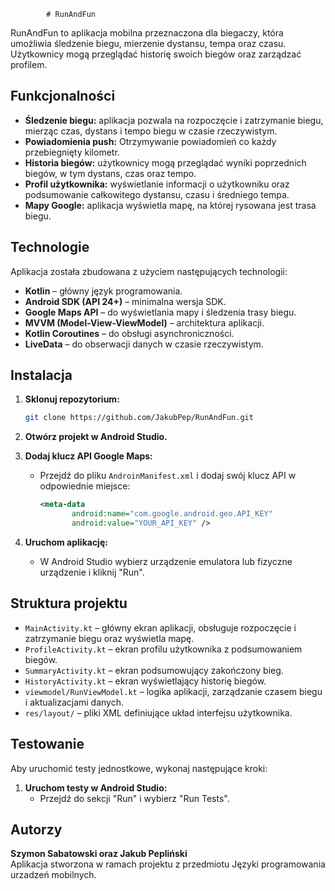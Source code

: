 
            # RunAndFun

RunAndFun to aplikacja mobilna przeznaczona dla biegaczy, która umożliwia śledzenie biegu, mierzenie dystansu, tempa oraz czasu. Użytkownicy mogą przeglądać historię swoich biegów oraz zarządzać profilem.

## Funkcjonalności

- **Śledzenie biegu:** aplikacja pozwala na rozpoczęcie i zatrzymanie biegu, mierząc czas, dystans i tempo biegu w czasie rzeczywistym.
- **Powiadomienia push:** Otrzymywanie powiadomień co każdy przebiegnięty kilometr.
- **Historia biegów:** użytkownicy mogą przeglądać wyniki poprzednich biegów, w tym dystans, czas oraz tempo.
- **Profil użytkownika:** wyświetlanie informacji o użytkowniku oraz podsumowanie całkowitego dystansu, czasu i średniego tempa.
- **Mapy Google:** aplikacja wyświetla mapę, na której rysowana jest trasa biegu.

## Technologie

Aplikacja została zbudowana z użyciem następujących technologii:

- **Kotlin** – główny język programowania.
- **Android SDK (API 24+)** – minimalna wersja SDK.
- **Google Maps API** – do wyświetlania mapy i śledzenia trasy biegu.
- **MVVM (Model-View-ViewModel)** – architektura aplikacji.
- **Kotlin Coroutines** – do obsługi asynchroniczności.
- **LiveData** – do obserwacji danych w czasie rzeczywistym.

## Instalacja

1. **Sklonuj repozytorium:**
    ```bash
    git clone https://github.com/JakubPep/RunAndFun.git
    ```

2. **Otwórz projekt w Android Studio.**

3. **Dodaj klucz API Google Maps:**
   - Przejdź do pliku `AndroinManifest.xml` i dodaj swój klucz API w odpowiednie miejsce:
     ```xml
     <meta-data
            android:name="com.google.android.geo.API_KEY"
            android:value="YOUR_API_KEY" />
     ```

4. **Uruchom aplikację:**
   - W Android Studio wybierz urządzenie emulatora lub fizyczne urządzenie i kliknij "Run".

## Struktura projektu

- `MainActivity.kt` – główny ekran aplikacji, obsługuje rozpoczęcie i zatrzymanie biegu oraz wyświetla mapę.
- `ProfileActivity.kt` – ekran profilu użytkownika z podsumowaniem biegów.
- `SummaryActivity.kt` – ekran podsumowujący zakończony bieg.
- `HistoryActivity.kt` – ekran wyświetlający historię biegów.
- `viewmodel/RunViewModel.kt` – logika aplikacji, zarządzanie czasem biegu i aktualizacjami danych.
- `res/layout/` – pliki XML definiujące układ interfejsu użytkownika.

## Testowanie

Aby uruchomić testy jednostkowe, wykonaj następujące kroki:

1. **Uruchom testy w Android Studio:**
   - Przejdź do sekcji "Run" i wybierz "Run Tests".

## Autorzy

**Szymon Sabatowski oraz Jakub Pepliński**  
Aplikacja stworzona w ramach projektu z przedmiotu Języki programowania urzadzeń mobilnych.
